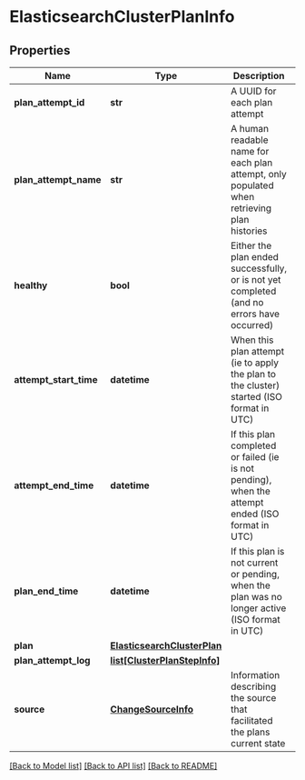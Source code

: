 # ElasticsearchClusterPlanInfo

## Properties
Name | Type | Description | Notes
------------ | ------------- | ------------- | -------------
**plan_attempt_id** | **str** | A UUID for each plan attempt | [optional] 
**plan_attempt_name** | **str** | A human readable name for each plan attempt, only populated when retrieving plan histories | [optional] 
**healthy** | **bool** | Either the plan ended successfully, or is not yet completed (and no errors have occurred) | 
**attempt_start_time** | **datetime** | When this plan attempt (ie to apply the plan to the cluster) started (ISO format in UTC) | 
**attempt_end_time** | **datetime** | If this plan completed or failed (ie is not pending), when the attempt ended (ISO format in UTC) | [optional] 
**plan_end_time** | **datetime** | If this plan is not current or pending, when the plan was no longer active (ISO format in UTC) | [optional] 
**plan** | [**ElasticsearchClusterPlan**](ElasticsearchClusterPlan.md) |  | [optional] 
**plan_attempt_log** | [**list[ClusterPlanStepInfo]**](ClusterPlanStepInfo.md) |  | 
**source** | [**ChangeSourceInfo**](ChangeSourceInfo.md) | Information describing the source that facilitated the plans current state | [optional] 

[[Back to Model list]](../README.md#documentation-for-models) [[Back to API list]](../README.md#documentation-for-api-endpoints) [[Back to README]](../README.md)



